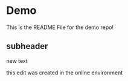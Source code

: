 # Demo

This is the README File for the demo repo!

## subheader

new text

this edit was created in the online environment
